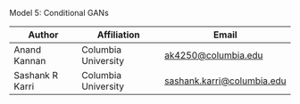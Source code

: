 Model 5: Conditional GANs

| Author     | Affiliation         | Email               |
| ---------- | ------------------- | ------------------- |
| Anand Kannan | Columbia University | ak4250@columbia.edu |
| Sashank R Karri | Columbia University | sashank.karri@columbia.edu |
